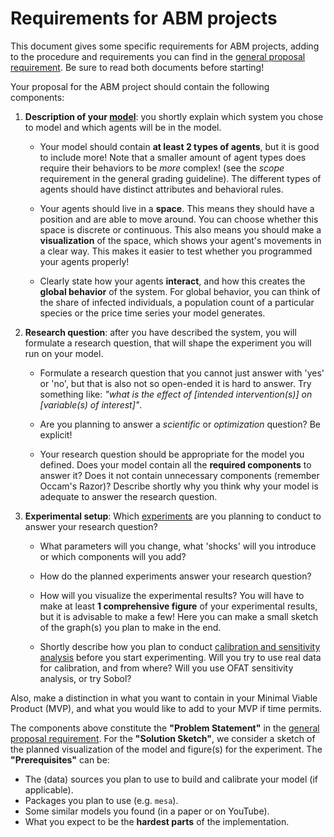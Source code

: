 # Requirements for ABM projects

This document gives some specific requirements for ABM projects, adding to the procedure and requirements you can find in the [general proposal requirement](/milestones/proposal). Be sure to read both documents before starting!

Your proposal for the ABM project should contain the following components:

1. **Description of your [model](/abm/model_theory/models)**: you shortly explain which system you chose to model and which agents will be in the model.

    * Your model should contain **at least 2 types of agents**, but it is good to include more! Note that a smaller amount of agent types does require their behaviors to be _more_ complex! (see the _scope_ requirement in the general grading guideline). The different types of agents should have distinct attributes and behavioral rules.

    * Your agents should live in a **space**. This means they should have a position and are able to move around. You can choose whether this space is discrete or continuous. This also means you should make a  **visualization** of the space, which shows your agent's movements in a clear way. This makes it easier to test whether you programmed your agents properly!

    * Clearly state how your agents **interact**, and how this creates the **global behavior** of the system. For global behavior, you can think of the share of infected individuals, a population count of a particular species or the price time series your model generates.

2. **Research question**: after you have described the system, you will formulate a research question, that will shape the experiment you will run on your model. 

    * Formulate a research question that you cannot just answer with 'yes' or 'no', but that is also not so open-ended it is hard to answer. Try something like: _"what is the effect of [intended intervention(s)] on [variable(s) of interest]"_.

    * Are you planning to answer a _scientific_ or _optimization_ question? Be explicit!

    * Your research question should be appropriate for the model you defined. Does your model contain all the **required components** to answer it? Does it not contain unnecessary components (remember Occam's Razor)? Describe shortly why you think why your model is adequate to answer the research question.

3. **Experimental setup**: Which [experiments](/abm/model_theory/experiments) are you planning to conduct to answer your research question?

    * What parameters will you change, what 'shocks' will you introduce or which components will you add? 
    
    * How do the planned experiments answer your research question?

    * How will you visualize the experimental results? You will have to make at least **1 comprehensive figure** of your experimental results, but it is advisable to make a few! Here you can make a small sketch of the graph(s) you plan to make in the end.

    * Shortly describe how you plan to conduct [calibration and sensitivity analysis]() before you start experimenting. Will you try to use real data for calibration, and from where? Will you use OFAT sensitivity analysis, or try Sobol?

Also, make a distinction in what you want to contain in your Minimal Viable Product (MVP), and what you would like to add to your MVP if time permits. 

The components above constitute the **"Problem Statement"** in the [general proposal requirement](/milestones/proposal). For the **"Solution Sketch"**, we consider a sketch of the planned visualization of the model and figure(s) for the experiment. The **"Prerequisites"** can be:
    
* The (data) sources you plan to use to build and calibrate your model (if applicable).
* Packages you plan to use (e.g. `mesa`).
* Some similar models you found (in a paper or on YouTube).
* What you expect to be the **hardest parts** of the implementation.
